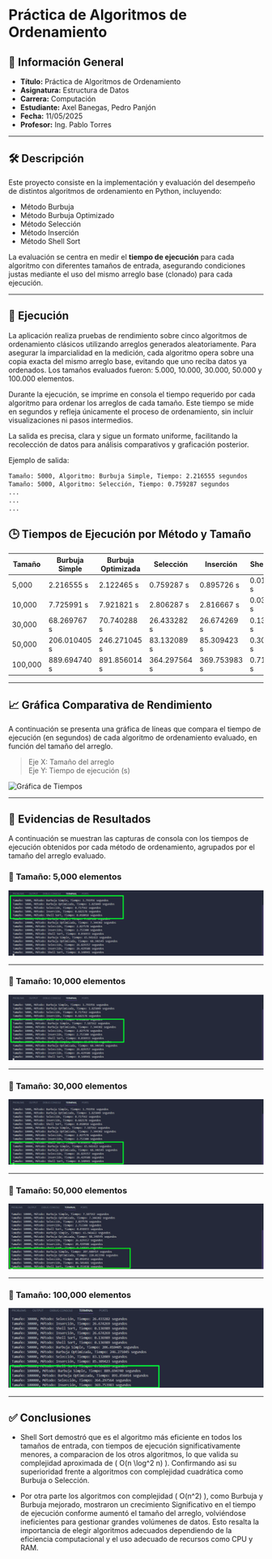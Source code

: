 # Práctica de Algoritmos de Ordenamiento

## 📌 Información General

- **Título:** Práctica de Algoritmos de Ordenamiento  
- **Asignatura:** Estructura de Datos  
- **Carrera:** Computación  
- **Estudiante:** Axel Banegas, Pedro Panjón  
- **Fecha:** 11/05/2025
- **Profesor:** Ing. Pablo Torres  

---

## 🛠️ Descripción

Este proyecto consiste en la implementación y evaluación del desempeño de distintos algoritmos de ordenamiento en Python, incluyendo:  
- Método Burbuja  
- Método Burbuja Optimizado  
- Método Selección  
- Método Inserción  
- Método Shell Sort  

La evaluación se centra en medir el **tiempo de ejecución** para cada algoritmo con diferentes tamaños de entrada, asegurando condiciones justas mediante el uso del mismo arreglo base (clonado) para cada ejecución.

---
## 🚀 Ejecución

La aplicación realiza pruebas de rendimiento sobre cinco algoritmos de ordenamiento clásicos utilizando arreglos generados aleatoriamente. Para asegurar la imparcialidad en la medición, cada algoritmo opera sobre una copia exacta del mismo arreglo base, evitando que uno reciba datos ya ordenados. Los tamaños evaluados fueron: 5.000, 10.000, 30.000, 50.000 y 100.000 elementos.

Durante la ejecución, se imprime en consola el tiempo requerido por cada algoritmo para ordenar los arreglos de cada tamaño. Este tiempo se mide en segundos y refleja únicamente el proceso de ordenamiento, sin incluir visualizaciones ni pasos intermedios.

La salida es precisa, clara y sigue un formato uniforme, facilitando la recolección de datos para análisis comparativos y graficación posterior.

Ejemplo de salida:
```plaintext
Tamaño: 5000, Algoritmo: Burbuja Simple, Tiempo: 2.216555 segundos
Tamaño: 5000, Algoritmo: Selección, Tiempo: 0.759287 segundos
...
...
...

```

## 🕒 Tiempos de Ejecución por Método y Tamaño


| Tamaño   | Burbuja Simple | Burbuja Optimizada | Selección     | Inserción      | Shell Sort     |
|----------|----------------|--------------------|---------------|----------------|----------------|
| 5,000    | 2.216555 s     | 2.122465 s         | 0.759287 s    | 0.895726 s     | 0.018137 s     |
| 10,000   | 7.725991 s     | 7.921821 s         | 2.806287 s    | 2.816667 s     | 0.038624 s     |
| 30,000   | 68.269767 s    | 70.740288 s        | 26.433282 s   | 26.674269 s    | 0.136989 s     |
| 50,000   | 206.010405 s   | 246.271045 s       | 83.132089 s   | 85.309423 s    | 0.304209 s     |
| 100,000  | 889.694740 s   | 891.856014 s       | 364.297564 s  | 369.753983 s   | 0.710328 s     |


---
## 📈 Gráfica Comparativa de Rendimiento

A continuación se presenta una gráfica de líneas que compara el tiempo de ejecución (en segundos) de cada algoritmo de ordenamiento evaluado, en función del tamaño del arreglo.

> Eje X: Tamaño del arreglo  
> Eje Y: Tiempo de ejecución (s)

![Gráfica de Tiempos](grafico_resultados.png)

---
## 📸 Evidencias de Resultados

A continuación se muestran las capturas de consola con los tiempos de ejecución obtenidos por cada método de ordenamiento, agrupados por el tamaño del arreglo evaluado.

### 🧪 Tamaño: 5,000 elementos

  
  ![Tamaño 5000](img/Tamaño5.PNG)

---

### 🧪 Tamaño: 10,000 elementos

  
  ![Tamaño 10000](img/Tamaño10.PNG)

---

### 🧪 Tamaño: 30,000 elementos

  
  ![Tamaño 30000](img/Tamaño30.PNG)

---

### 🧪 Tamaño: 50,000 elementos

  
  ![Tamaño 50000](img/Tamaño50.PNG)

---

### 🧪 Tamaño: 100,000 elementos

  
  ![Tamaño 100000](img/Tamaño100.PNG)

---
## ✅ Conclusiones

- Shell Sort demostró que es el algoritmo más eficiente en todos los tamaños de entrada, con tiempos de ejecución significativamente menores, a comparacion de los otros algoritmos, lo que valida su complejidad aproximada de \( O(n \log^2 n) \). Confirmando asi su superioridad frente a algoritmos con complejidad cuadrática como Burbuja o Selección.

- Por otra parte los algoritmos con complejidad \( O(n^2) \), como Burbuja y Burbuja mejorado, mostraron un crecimiento Significativo en el tiempo de ejecución conforme aumentó el tamaño del arreglo, volviéndose ineficientes para gestionar grandes volúmenes de datos. Esto resalta la importancia de elegir algoritmos adecuados dependiendo de la eficiencia computacional y el uso adecuado de recursos como CPU y RAM.